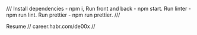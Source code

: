/// Install dependencies - npm i, Run front and back - npm start. Run linter - npm run lint. Run prettier - npm run prettier. ///

Resume // career.habr.com/de00x //
